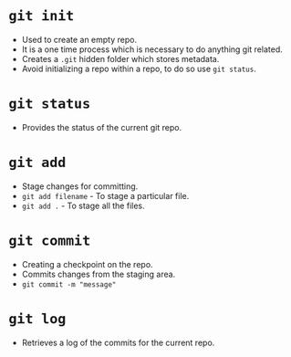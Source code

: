 # `git init`

- Used to create an empty repo.
- It is a one time process which is necessary to do anything git related.
- Creates a `.git` hidden folder which stores metadata.
- Avoid initializing a repo within a repo, to do so use `git status`.

# `git status`

- Provides the status of the current git repo.

# `git add`

- Stage changes for committing.
- `git add filename` - To stage a particular file.
- `git add .` - To stage all the files.

# `git commit`

- Creating a checkpoint on the repo.
- Commits changes from the staging area.
- `git commit -m "message"`

# `git log`

- Retrieves a log of the commits for the current repo.

